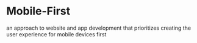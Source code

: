 # Mobile-First
an approach to website and app development that prioritizes creating the user experience for mobile devices first
